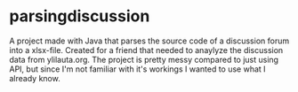 # parsingdiscussion
A project made with Java that parses the source code of a discussion forum into a xlsx-file. 
Created for a friend that needed to anaylyze the discussion data from ylilauta.org.
The project is pretty messy compared to just using API, but since I'm not familiar with it's workings I wanted to use what I already know. 
